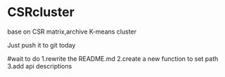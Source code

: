 # CSRcluster
base on CSR matrix,archive K-means cluster

Just push it to git today

#wait to do
1.rewrite the README.md 
2.create a new function to set path 
3.add api descriptions 
